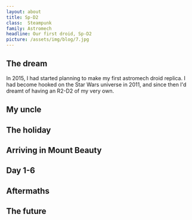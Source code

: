 ```yaml
---
layout: about
title: Sp-D2
class: 	Steampunk
family: Astromech
headline: Our first droid, Sp-D2
picture: /assets/img/blog/7.jpg
---
```


## The dream
In 2015, I had started planning to make my first astromech droid replica. I had become hooked on the Star Wars universe in 2011, and since then I'd dreamt of having an R2-D2 of my very own.

## My uncle

## The holiday

## Arriving in Mount Beauty

## Day 1-6

## Aftermaths

## The future
